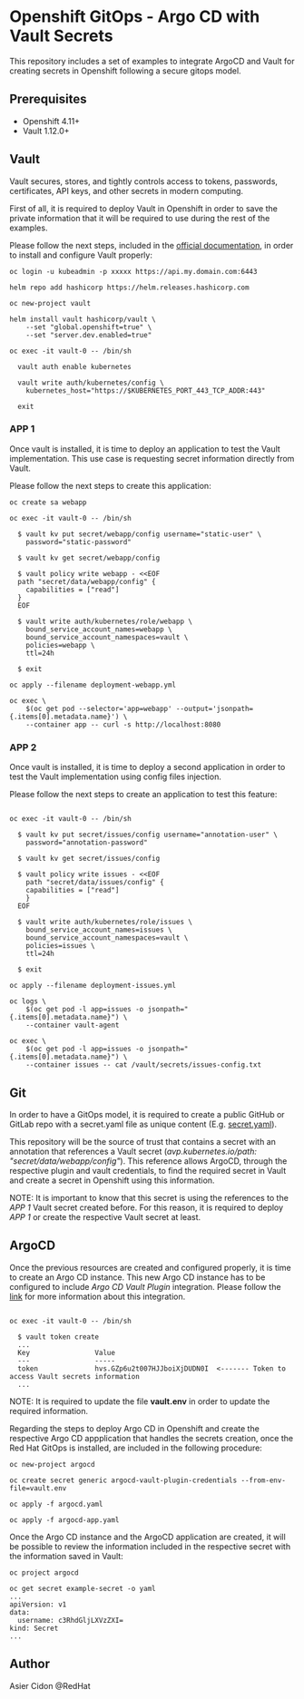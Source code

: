 # Openshift GitOps - Argo CD with Vault Secrets

This repository includes a set of examples to integrate ArgoCD and Vault for creating secrets in Openshift following a secure gitops model.

## Prerequisites

- Openshift 4.11+
- Vault 1.12.0+

## Vault

Vault secures, stores, and tightly controls access to tokens, passwords, certificates, API keys, and other secrets in modern computing.

First of all, it is required to deploy Vault in Openshift in order to save the private information that it will be required to use during the rest of the examples. 

Please follow the next steps, included in the [official documentation](https://developer.hashicorp.com/vault/tutorials/kubernetes/kubernetes-openshift), in order to install and configure Vault properly:

```$bash
oc login -u kubeadmin -p xxxxx https://api.my.domain.com:6443

helm repo add hashicorp https://helm.releases.hashicorp.com

oc new-project vault

helm install vault hashicorp/vault \
    --set "global.openshift=true" \
    --set "server.dev.enabled=true"

oc exec -it vault-0 -- /bin/sh

  vault auth enable kubernetes

  vault write auth/kubernetes/config \
    kubernetes_host="https://$KUBERNETES_PORT_443_TCP_ADDR:443"

  exit
```

### APP 1

Once vault is installed, it is time to deploy an application to test the Vault implementation. This use case is requesting secret information directly from Vault.

Please follow the next steps to create this application:

```$bash
oc create sa webapp

oc exec -it vault-0 -- /bin/sh

  $ vault kv put secret/webapp/config username="static-user" \
    password="static-password"

  $ vault kv get secret/webapp/config

  $ vault policy write webapp - <<EOF
  path "secret/data/webapp/config" {
    capabilities = ["read"]
  }
  EOF

  $ vault write auth/kubernetes/role/webapp \
    bound_service_account_names=webapp \
    bound_service_account_namespaces=vault \
    policies=webapp \
    ttl=24h

  $ exit

oc apply --filename deployment-webapp.yml

oc exec \
    $(oc get pod --selector='app=webapp' --output='jsonpath={.items[0].metadata.name}') \
    --container app -- curl -s http://localhost:8080 

```

### APP 2

Once vault is installed, it is time to deploy a second application in order to test the Vault implementation using config files injection.
 
Please follow the next steps to create an application to test this feature:

```$bash

oc exec -it vault-0 -- /bin/sh

  $ vault kv put secret/issues/config username="annotation-user" \
    password="annotation-password"

  $ vault kv get secret/issues/config

  $ vault policy write issues - <<EOF
    path "secret/data/issues/config" {
    capabilities = ["read"]
    }
  EOF

  $ vault write auth/kubernetes/role/issues \
    bound_service_account_names=issues \
    bound_service_account_namespaces=vault \
    policies=issues \
    ttl=24h

  $ exit

oc apply --filename deployment-issues.yml

oc logs \
    $(oc get pod -l app=issues -o jsonpath="{.items[0].metadata.name}") \
    --container vault-agent

oc exec \
    $(oc get pod -l app=issues -o jsonpath="{.items[0].metadata.name}") \
    --container issues -- cat /vault/secrets/issues-config.txt
```

## Git

In order to have a GitOps model, it is required to create a public GitHub or GitLab repo with a secret.yaml file as unique content (E.g. [secret.yaml](./secret.yaml)). 

This repository will be the source of trust that contains a secret with an annotation that references a Vault secret (*avp.kubernetes.io/path: "secret/data/webapp/config"*). This reference allows ArgoCD, through the respective plugin and vault credentials, to find the required secret in Vault and create a secret in Openshift using this information.

NOTE: It is important to know that this secret is using the references to the *APP 1* Vault secret created before. For this reason, it is required to deploy *APP 1* or create the respective Vault secret at least.

## ArgoCD

Once the previous resources are created and configured properly, it is time to create an Argo CD instance. This new Argo CD instance has to be configured to include *Argo CD Vault Plugin* integration. Please follow the [link](https://argocd-vault-plugin.readthedocs.io/en/stable/) for more information about this integration.


```$bash

oc exec -it vault-0 -- /bin/sh

  $ vault token create
  ...
  Key                Value
  ---                -----
  token              hvs.GZp6u2t007HJJboiXjDUDN0I  <------- Token to access Vault secrets information
  ...
```

NOTE: It is required to update the file **vault.env** in order to update the required information.
 
Regarding the steps to deploy Argo CD in Openshift and create the respective Argo CD appplication that handles the secrets creation, once the Red Hat GitOps is installed, are included in the following procedure:

```$bash
oc new-project argocd

oc create secret generic argocd-vault-plugin-credentials --from-env-file=vault.env

oc apply -f argocd.yaml

oc apply -f argocd-app.yaml
```

Once the Argo CD instance and the ArgoCD application are created, it will be possible to review the information included in the respective secret with the information saved in Vault:

```$bash
oc project argocd

oc get secret example-secret -o yaml
...
apiVersion: v1
data:
  username: c3RhdGljLXVzZXI=
kind: Secret
...
```

## Author

Asier Cidon @RedHat
